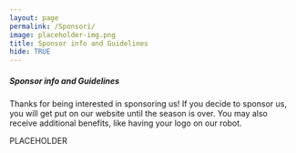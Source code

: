 ```yaml
---
layout: page
permalink: /Sponsori/
image: placeholder-img.png
title: Sponsor info and Guidelines
hide: TRUE
---
```

##### Sponsor info and Guidelines
Thanks for being interested in sponsoring us! If you decide to sponsor us, you will get put on our website until the season is over. You may also receive additional benefits, like having your logo on our robot.

PLACEHOLDER